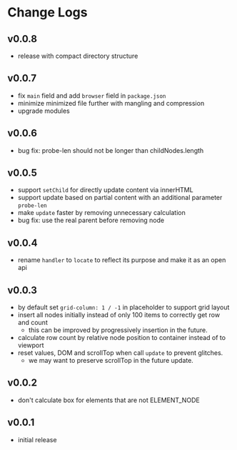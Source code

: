 # Change Logs

## v0.0.8

 - release with compact directory structure


## v0.0.7

 - fix `main` field and add `browser` field in `package.json`
 - minimize minimized file further with mangling and compression
 - upgrade modules


## v0.0.6

 - bug fix: probe-len should not be longer than childNodes.length 


## v0.0.5

 - support `setChild` for directly update content via innerHTML
 - support update based on partial content with an additional parameter `probe-len`
 - make `update` faster by removing unnecessary calculation
 - bug fix: use the real parent before removing node
 

## v0.0.4

 - rename `handler` to `locate` to reflect its purpose and make it as an open api


## v0.0.3

 - by default set `grid-column: 1 / -1` in placeholder to support grid layout
 - insert all nodes initially instead of only 100 items to correctly get row and count
   - this can be improved by progressively insertion in the future.
 - calculate row count by relative node position to container instead of to viewport
 - reset values, DOM and scrollTop when call `update` to prevent glitches.
   - we may want to preserve scrollTop in the future update.


## v0.0.2

 - don't calculate box for elements that are not ELEMENT_NODE


## v0.0.1

 - initial release
